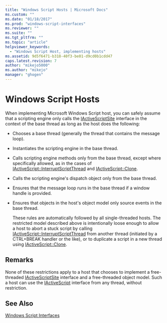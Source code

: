 ```yaml
---
title: "Windows Script Hosts | Microsoft Docs"
ms.custom: ""
ms.date: "01/18/2017"
ms.prod: "windows-script-interfaces"
ms.reviewer: ""
ms.suite: ""
ms.tgt_pltfrm: ""
ms.topic: "article"
helpviewer_keywords: 
  - "Windows Script Host, implementing hosts"
ms.assetid: 9d5f6471-b318-40f3-be01-d9cd0b1cdd47
caps.latest.revision: 7
author: "mikejo5000"
ms.author: "mikejo"
manager: "ghogen"
---
```

# Windows Script Hosts
When implementing Microsoft Windows Script host, you can safely assume that a scripting engine only calls the [IActiveScriptSite](../winscript/reference/iactivescriptsite.md) interface in the context of the base thread as long as the host does the following:  
  
- Chooses a base thread (generally the thread that contains the message loop).  
  
- Instantiates the scripting engine in the base thread.  
  
- Calls scripting engine methods only from the base thread, except where specifically allowed, as in the cases of [IActiveScript::InterruptScriptThread](../winscript/reference/iactivescript-interruptscriptthread.md) and [IActiveScript::Clone](../winscript/reference/iactivescript-clone.md).  
  
- Calls the scripting engine's dispatch object only from the base thread.  
  
- Ensures that the message loop runs in the base thread if a window handle is provided.  
  
- Ensures that objects in the host's object model only source events in the base thread.  
  
  These rules are automatically followed by all single-threaded hosts. The restricted model described above is intentionally loose enough to allow a host to abort a stuck script by calling [IActiveScript::InterruptScriptThread](../winscript/reference/iactivescript-interruptscriptthread.md) from another thread (initiated by a CTRL+BREAK handler or the like), or to duplicate a script in a new thread using [IActiveScript::Clone](../winscript/reference/iactivescript-clone.md).  
  
## Remarks  
 None of these restrictions apply to a host that chooses to implement a free-threaded [IActiveScriptSite](../winscript/reference/iactivescriptsite.md) interface and a free-threaded object model. Such a host can use the [IActiveScript](../winscript/reference/iactivescript.md) interface from any thread, without restriction.  
  
## See Also  
 [Windows Script Interfaces](../winscript/windows-script-interfaces.md)